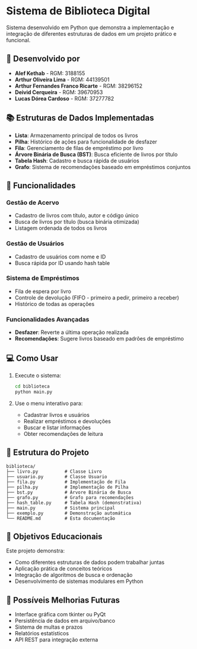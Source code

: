 # Sistema de Biblioteca Digital

Sistema desenvolvido em Python que demonstra a implementação e integração de diferentes estruturas de dados em um projeto prático e funcional.

## 👥 Desenvolvido por
- **Alef Kethab** - RGM: 3188155
- **Arthur Oliveira Lima** - RGM: 44139501
- **Arthur Fernandes Franco Ricarte** - RGM: 38296152
- **Deivid Cerqueira** - RGM: 39670953
- **Lucas Dórea Cardoso** - RGM: 37277782

## 📚 Estruturas de Dados Implementadas

- **Lista**: Armazenamento principal de todos os livros
- **Pilha**: Histórico de ações para funcionalidade de desfazer
- **Fila**: Gerenciamento de filas de empréstimo por livro
- **Árvore Binária de Busca (BST)**: Busca eficiente de livros por título
- **Tabela Hash**: Cadastro e busca rápida de usuários
- **Grafo**: Sistema de recomendações baseado em empréstimos conjuntos

## 🚀 Funcionalidades

### Gestão de Acervo
- Cadastro de livros com título, autor e código único
- Busca de livros por título (busca binária otimizada)
- Listagem ordenada de todos os livros

### Gestão de Usuários
- Cadastro de usuários com nome e ID
- Busca rápida por ID usando hash table

### Sistema de Empréstimos
- Fila de espera por livro
- Controle de devolução (FIFO - primeiro a pedir, primeiro a receber)
- Histórico de todas as operações

### Funcionalidades Avançadas
- **Desfazer**: Reverte a última operação realizada
- **Recomendações**: Sugere livros baseado em padrões de empréstimo

## 💻 Como Usar

1. Execute o sistema:
   ```bash
   cd biblioteca
   python main.py
   ```

2. Use o menu interativo para:
   - Cadastrar livros e usuários
   - Realizar empréstimos e devoluções
   - Buscar e listar informações
   - Obter recomendações de leitura

## 📁 Estrutura do Projeto

```
biblioteca/
├── livro.py          # Classe Livro
├── usuario.py        # Classe Usuario
├── fila.py           # Implementação de Fila
├── pilha.py          # Implementação de Pilha
├── bst.py            # Árvore Binária de Busca
├── grafo.py          # Grafo para recomendações
├── hash_table.py     # Tabela Hash (demonstrativa)
├── main.py           # Sistema principal
├── exemplo.py        # Demonstração automática
└── README.md         # Esta documentação
```

## 🎯 Objetivos Educacionais

Este projeto demonstra:
- Como diferentes estruturas de dados podem trabalhar juntas
- Aplicação prática de conceitos teóricos
- Integração de algoritmos de busca e ordenação
- Desenvolvimento de sistemas modulares em Python

## 🔧 Possíveis Melhorias Futuras

- Interface gráfica com tkinter ou PyQt
- Persistência de dados em arquivo/banco
- Sistema de multas e prazos
- Relatórios estatísticos
- API REST para integração externa
